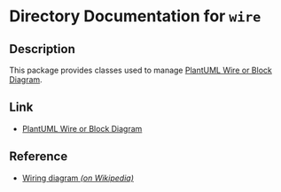 # Directory Documentation for `wire`

## Description
This package provides classes used to manage [PlantUML Wire or Block Diagram](http://alphadoc.plantuml.com/doc/markdown/en/wire-diagram).

## Link
- [PlantUML Wire or Block Diagram](http://alphadoc.plantuml.com/doc/markdown/en/wire-diagram)

## Reference
- [Wiring diagram _(on Wikipedia)_](https://en.wikipedia.org/wiki/Wiring_diagram)

